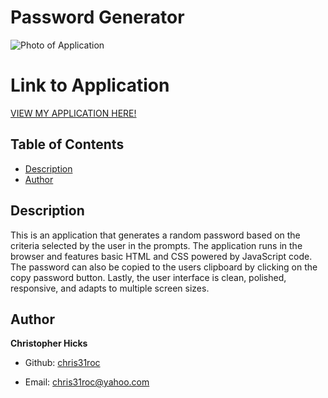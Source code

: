 # Password Generator

![Photo of Application](assets/password-generator.png)


# Link to Application

[VIEW MY APPLICATION HERE!](https://chris31roc.github.io/homework-3/)


## Table of Contents

* [Description](#Description)
* [Author](#Author)


## Description

This is an application that generates a random password based on the criteria selected by the user in the prompts. The application runs in the browser and features basic HTML and CSS powered by JavaScript code. The password can also be copied to the users clipboard by clicking on the copy password button. Lastly, the user interface is clean, polished, responsive, and adapts to multiple screen sizes.


## Author

**Christopher Hicks**

- Github: [chris31roc](https://github.com/chris31roc)

- Email: chris31roc@yahoo.com
